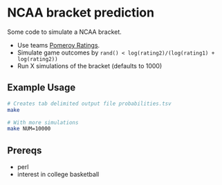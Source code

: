 # NCAA bracket prediction #
Some code to simulate a NCAA bracket.

- Use teams [Pomeroy Ratings](http://kenpom.com/).
- Simulate game outcomes by `rand() < log(rating2)/(log(rating1) + log(rating2))`
- Run X simulations of the bracket (defaults to 1000)

## Example Usage ##
```bash
# Creates tab delimited output file probabilities.tsv
make

# With more simulations
make NUM=10000
```

## Prereqs ##
- perl
- interest in college basketball
